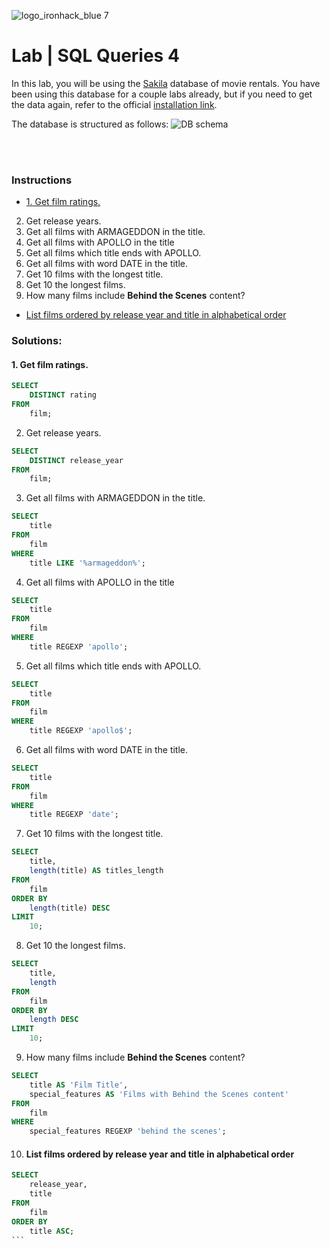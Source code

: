 ![logo_ironhack_blue 7](https://user-images.githubusercontent.com/23629340/40541063-a07a0a8a-601a-11e8-91b5-2f13e4e6b441.png)

# Lab | SQL Queries 4

In this lab, you will be using the [Sakila](https://dev.mysql.com/doc/sakila/en/) database of movie rentals. You have been using this database for a couple labs already, but if you need to get the data again, refer to the official [installation link](https://dev.mysql.com/doc/sakila/en/sakila-installation.html).

The database is structured as follows:
![DB schema](https://education-team-2020.s3-eu-west-1.amazonaws.com/data-analytics/database-sakila-schema.png)

<br></br>

### Instructions
- <a href="#1.-Get-film-ratings.">1. Get film ratings.</a>
2. Get release years.
3. Get all films with ARMAGEDDON in the title.
4. Get all films with APOLLO in the title
5. Get all films which title ends with APOLLO.
6. Get all films with word DATE in the title.
7. Get 10 films with the longest title.
8. Get 10 the longest films.
9. How many films include **Behind the Scenes** content?
- <a href="#List-films-ordered-by-release-year-and-title-in-alphabetical-order">List films ordered by release year and title in alphabetical order</a>



### Solutions:

#### 1. Get film ratings.

```sql
SELECT
    DISTINCT rating
FROM
    film;
```
   

2. Get release years.

```sql
SELECT
    DISTINCT release_year
FROM
    film;
```

3. Get all films with ARMAGEDDON in the title.
```sql
SELECT
    title
FROM
    film
WHERE
    title LIKE '%armageddon%';
```


4. Get all films with APOLLO in the title
```sql
SELECT
    title
FROM
    film
WHERE
    title REGEXP 'apollo';
```

5. Get all films which title ends with APOLLO.
```sql
SELECT
    title
FROM
    film
WHERE
    title REGEXP 'apollo$';
```

6. Get all films with word DATE in the title.
```sql
SELECT
    title
FROM
    film
WHERE
    title REGEXP 'date';
```

7. Get 10 films with the longest title.
```sql
SELECT
    title,
    length(title) AS titles_length
FROM
    film
ORDER BY
    length(title) DESC
LIMIT
    10;
```

8. Get 10 the longest films.
```sql
SELECT
    title,
    length
FROM
    film
ORDER BY
    length DESC
LIMIT
    10;
```

9.  How many films include **Behind the Scenes** content?
```sql
SELECT
    title AS 'Film Title',
    special_features AS 'Films with Behind the Scenes content'
FROM
    film
WHERE
    special_features REGEXP 'behind the scenes';
```

10. #### List films ordered by release year and title in alphabetical order
````sql
SELECT
    release_year,
    title
FROM
    film
ORDER BY
    title ASC;
```


